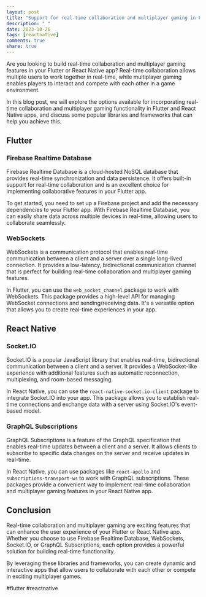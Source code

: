 ```yaml
---
layout: post
title: "Support for real-time collaboration and multiplayer gaming in Flutter and React Native apps"
description: " "
date: 2023-10-26
tags: [reactnative]
comments: true
share: true
---
```


Are you looking to build real-time collaboration and multiplayer gaming features in your Flutter or React Native app? Real-time collaboration allows multiple users to work together in real-time, while multiplayer gaming enables players to interact and compete with each other in a game environment.

In this blog post, we will explore the options available for incorporating real-time collaboration and multiplayer gaming functionality in Flutter and React Native apps, and discuss some popular libraries and frameworks that can help you achieve this.

## Flutter

### Firebase Realtime Database

Firebase Realtime Database is a cloud-hosted NoSQL database that provides real-time synchronization and data persistence. It offers built-in support for real-time collaboration and is an excellent choice for implementing collaborative features in your Flutter app.

To get started, you need to set up a Firebase project and add the necessary dependencies to your Flutter app. With Firebase Realtime Database, you can easily share data across multiple devices in real-time, allowing users to collaborate seamlessly.

### WebSockets

WebSockets is a communication protocol that enables real-time communication between a client and a server over a single long-lived connection. It provides a low-latency, bidirectional communication channel that is perfect for building real-time collaboration and multiplayer gaming features.

In Flutter, you can use the `web_socket_channel` package to work with WebSockets. This package provides a high-level API for managing WebSocket connections and sending/receiving data. It's a versatile option that allows you to create real-time experiences in your app.

## React Native

### Socket.IO

Socket.IO is a popular JavaScript library that enables real-time, bidirectional communication between a client and a server. It provides a WebSocket-like experience with additional features such as automatic reconnection, multiplexing, and room-based messaging.

In React Native, you can use the `react-native-socket.io-client` package to integrate Socket.IO into your app. This package allows you to establish real-time connections and exchange data with a server using Socket.IO's event-based model.

### GraphQL Subscriptions

GraphQL Subscriptions is a feature of the GraphQL specification that enables real-time updates between a client and a server. It allows clients to subscribe to specific data changes on the server and receive updates in real-time.

In React Native, you can use packages like `react-apollo` and `subscriptions-transport-ws` to work with GraphQL subscriptions. These packages provide a convenient way to implement real-time collaboration and multiplayer gaming features in your React Native app.

## Conclusion

Real-time collaboration and multiplayer gaming are exciting features that can enhance the user experience of your Flutter or React Native app. Whether you choose to use Firebase Realtime Database, WebSockets, Socket.IO, or GraphQL Subscriptions, each option provides a powerful solution for building real-time functionality.

By leveraging these libraries and frameworks, you can create dynamic and interactive apps that allow users to collaborate with each other or compete in exciting multiplayer games.

#flutter #reactnative